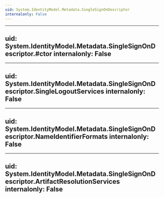 ```yaml
---
uid: System.IdentityModel.Metadata.SingleSignOnDescriptor
internalonly: False
---
```


---
uid: System.IdentityModel.Metadata.SingleSignOnDescriptor.#ctor
internalonly: False
---

---
uid: System.IdentityModel.Metadata.SingleSignOnDescriptor.SingleLogoutServices
internalonly: False
---

---
uid: System.IdentityModel.Metadata.SingleSignOnDescriptor.NameIdentifierFormats
internalonly: False
---

---
uid: System.IdentityModel.Metadata.SingleSignOnDescriptor.ArtifactResolutionServices
internalonly: False
---
